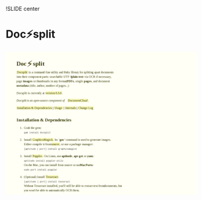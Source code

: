!SLIDE center
# Doc⚡split #

[ ![Doc⚡split](09.Docsplit.png) ](http://documentcloud.github.com/docsplit/)
